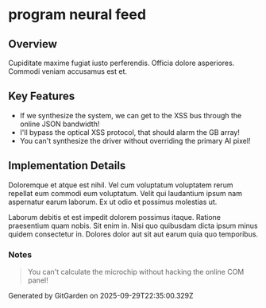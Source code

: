 # program neural feed

## Overview
Cupiditate maxime fugiat iusto perferendis. Officia dolore asperiores. Commodi veniam accusamus est et.

## Key Features
- If we synthesize the system, we can get to the XSS bus through the online JSON bandwidth!
- I'll bypass the optical XSS protocol, that should alarm the GB array!
- You can't synthesize the driver without overriding the primary AI pixel!

## Implementation Details
Doloremque et atque est nihil. Vel cum voluptatum voluptatem rerum repellat eum commodi eum voluptatum. Velit qui laudantium ipsum nam aspernatur earum laborum. Ex ut odio et possimus molestias ut.
 Laborum debitis et est impedit dolorem possimus itaque. Ratione praesentium quam nobis. Sit enim in. Nisi quo quibusdam dicta ipsum minus quidem consectetur in. Dolores dolor aut sit aut earum quia quo temporibus.

### Notes
> You can't calculate the microchip without hacking the online COM panel!

Generated by GitGarden on 2025-09-29T22:35:00.329Z
